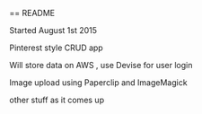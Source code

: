 == README

Started August 1st 2015

Pinterest style CRUD app

Will store data on AWS , use Devise for user login

Image upload using Paperclip and ImageMagick

other stuff as it comes up


